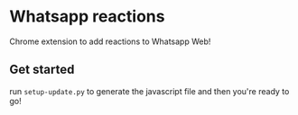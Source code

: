 # Whatsapp reactions

Chrome extension to add reactions to Whatsapp Web!

## Get started
run `setup-update.py` to generate the javascript file and then you're ready to go!
